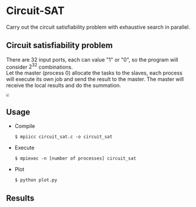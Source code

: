 # Circuit-SAT
Carry out the circuit satisfiability problem with exhaustive search in parallel.



## Circuit satisfiability problem

There are 32 input ports, each can value "1" or "0", so the program will consider $2^{32}$ combinations. <br>Let the master (process 0) allocate the tasks to the slaves, each process will execute its own job and send the result to the master. The master will receive the local results and do the summation. 



<img src="https://cs.calvin.edu/courses/cs/374/exercises/01/project/32-Bit-Circuit.png" style="zoom: 50%;" />

## Usage

- Compile

  ```
  $ mpiicc circuit_sat.c -o circuit_sat
  ```

- Execute

  ```
  $ mpiexec -n [number of processes] circuit_sat
  ```

- Plot

  ```
  $ python plot.py
  ```

  

## Results

